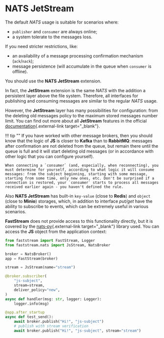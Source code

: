 # NATS JetStream

The default *NATS* usage is suitable for scenarios where:

* `publisher` and `consumer` are always online;
* a system tolerate to the messages loss.

If you need stricter restrictions, like:

* an availability of a message processing confirmation mechanism (`ack`/`nack`);
* message persistence (will accumulate in the queue when `consumer` is offline).

You should use the **NATS JetStream** extension.

In fact, the **JetStream** extension is the same *NATS* with the addition a persistent layer above the file system. Therefore, all interfaces for publishing and consuming messages are similar to the regular *NATS* usage.

However, the **JetStream** layer has many possibilities for configuration: from the deleting old messages policy to the maximum stored messages number limit. You can find out more about all **JetStream** features in the official [documentation](https://docs.nats.io/using-nats/developer/develop_jetstream){.external-link target="_blank"}.

!!! tip ""
    If you have worked with other message brokers, then you should know that the logic of **JS** is closer to **Kafka** than to **RabbitMQ**: messages after confirmation are not deleted from the queue, but remain there until the queue is full and it will start deleting old messages (or in accordance with other logic that you can configure yourself).

    When connecting a `consumer` (and, especially, when reconnecting), you must determine for yourself, according to what logic it will consume messages: from the subject beginning, starting with some message, starting from some time, only new ones, etc. Don't be surprised if a connection is restored, your `consumer` starts to process all messages received earlier again - you haven't defined the rule.

Also **NATS JetStream** has built-in `key-value` (close to **Redis**) and `object` (close to **Minio**) storages, which, in addition to interface *put/get* have the ability to subscribe to events, which can be extremely useful in various scenarios.

**FastStream** does not provide access to this functionality directly, but it is covered by the [nats-py](https://github.com/nats-io/nats.py){.external-link target="_blank"} library used. You can access the **JS** object from the application context:

```python linenums="1" hl_lines="2 7 11-12 21"
from faststream import FastStream, Logger
from faststream.nats import JsStream, NatsBroker

broker = NatsBroker()
app = FastStream(broker)

stream = JsStream(name="stream")

@broker.subscriber(
    "js-subject",
    stream=stream,
    deliver_policy="new",
)
async def handler(msg: str, logger: Logger):
    logger.info(msg)

@app.after_startup
async def test_send():
    await broker.publish("Hi!", "js-subject")
    # publish with stream verification
    await broker.publish("Hi!", "js-subject", stream="stream")
```
